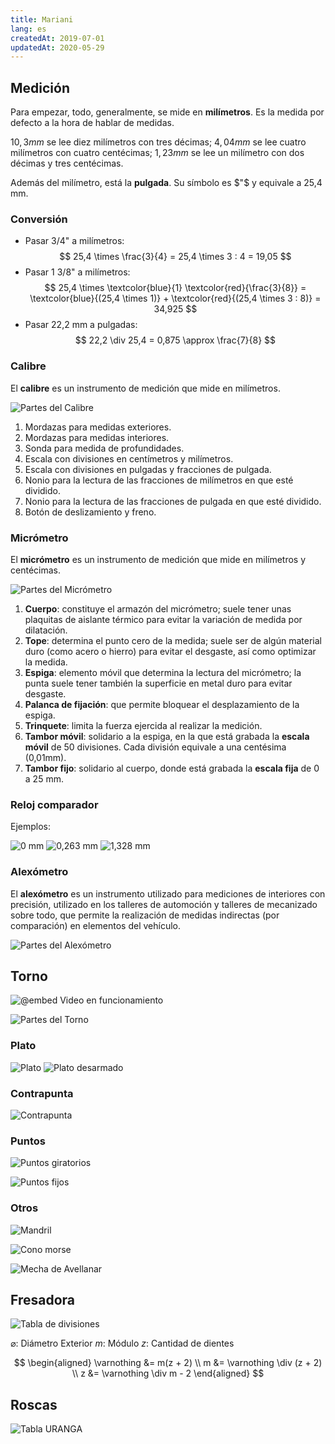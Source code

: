 ```yaml
---
title: Mariani
lang: es
createdAt: 2019-07-01
updatedAt: 2020-05-29
---
```


<!-- toc -->

## Medición

Para empezar, todo, generalmente, se mide en **milímetros**. Es la medida por defecto a la hora de hablar de medidas.

$10,3\unit{mm}$ se lee diez milímetros con tres décimas;
$4,04\unit{mm}$ se lee cuatro milímetros con cuatro centécimas;
$1,23\unit{mm}$ se lee un milímetro con dos décimas y tres centécimas.

Además del milímetro, está la **pulgada**. Su símbolo es $"$ y equivale a 25,4 mm.

### Conversión

- Pasar 3/4" a milímetros:
  $$
  25,4 \times \frac{3}{4} = 25,4 \times 3 : 4 = 19,05
  $$
- Pasar 1 3/8" a milímetros:
  $$
  25,4 \times \textcolor{blue}{1} \textcolor{red}{\frac{3}{8}} = \textcolor{blue}{(25,4 \times 1)} + \textcolor{red}{(25,4 \times 3 : 8)} = 34,925
  $$
- Pasar 22,2 mm a pulgadas:
  $$
  22,2 \div 25,4 = 0,875 \approx \frac{7}{8}
  $$

### Calibre

El **calibre** es un instrumento de medición que mide en milímetros.

![Partes del Calibre](/images/mariani/partes-del-calibre.svg)

1. Mordazas para medidas exteriores.
2. Mordazas para medidas interiores.
3. Sonda para medida de profundidades.
4. Escala con divisiones en centímetros y milímetros.
5. Escala con divisiones en pulgadas y fracciones de pulgada.
6. Nonio para la lectura de las fracciones de milímetros en que esté dividido.
7. Nonio para la lectura de las fracciones de pulgada en que esté dividido.
8. Botón de deslizamiento y freno.

### Micrómetro

El **micrómetro** es un instrumento de medición que mide en milímetros y centécimas.

![Partes del Micrómetro](/images/mariani/partes-del-micrometro.svg)

1. **Cuerpo**: constituye el armazón del micrómetro; suele tener unas plaquitas de aislante térmico para evitar la variación de medida por dilatación.
2. **Tope**: determina el punto cero de la medida; suele ser de algún material duro (como acero o hierro) para evitar el desgaste, así como optimizar la medida.
3. **Espiga**: elemento móvil que determina la lectura del micrómetro; la punta suele tener también la superficie en metal duro para evitar desgaste.
4. **Palanca de fijación**: que permite bloquear el desplazamiento de la espiga.
5. **Trinquete**: limita la fuerza ejercida al realizar la medición.
6. **Tambor móvil**: solidario a la espiga, en la que está grabada la **escala móvil** de 50 divisiones. Cada división equivale a una centésima (0,01mm).
7. **Tambor fijo**: solidario al cuerpo, donde está grabada la **escala fija** de 0 a 25 mm.

### Reloj comparador

Ejemplos:

![0 mm](/images/mariani/0-mm.svg)
![0,263 mm](/images/mariani/0263-mm.svg)
![1,328 mm](/images/mariani/1328-mm.svg)

### Alexómetro

El **alexómetro** es un instrumento utilizado para mediciones de interiores con precisión, utilizado en los talleres de automoción y talleres de mecanizado sobre todo, que permite la realización de medidas indirectas (por comparación) en elementos del vehículo.

![Partes del Alexómetro](/images/mariani/alexometro.png)

## Torno

![@embed Video en funcionamiento](https://youtube.com/embed/8MYCtjxKyNs)

![Partes del Torno](/images/mariani/partes-del-torno.jpeg)

### Plato

![Plato](http://swedmaq.cl/5049/plato-torno-k11-250mm-3-garras-universal.jpg)
![Plato desarmado](/images/mariani/plato-desarmado.gif)

### Contrapunta

![Contrapunta](/images/mariani/contrapunta.jpeg)

### Puntos

![Puntos giratorios](/images/mariani/puntos-giratorios.jpg)

![Puntos fijos](/images/mariani/puntos-fijos.jpeg)

### Otros

![Mandril](/images/mariani/mandril.jpeg)

![Cono morse](/images/mariani/cono-morse.jpeg)

![Mecha de Avellanar](/images/mariani/mecha-de-avellanar.jpeg)

## Fresadora

![Tabla de divisiones](/images/mariani/calculos.jpg)

$\varnothing$: Diámetro Exterior
$m$: Módulo
$z$: Cantidad de dientes

$$
\begin{aligned}
\varnothing &= m(z + 2) \\
m &= \varnothing \div (z + 2) \\
z &= \varnothing \div m - 2
\end{aligned}
$$

## Roscas

![Tabla URANGA](/images/mariani/tabla-uranga.jpeg)
